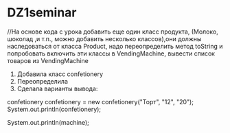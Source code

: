 # DZ1seminar
//На основе кода с урока добавить еще один класс продукта, (Молоко, шоколад ,и т.п., можно добавить несколько классов),они должны наследоваться от класса Product, надо переопределить метод toString и попробовать включить эти классы в VendingMachine, вывести список товаров из VendingMachine

1. Добавила класс confetionery
2. Переопределила
3. Сделала варианты вывода:

confetionery confetionery = new confetionery("Торт", "12", "20");
System.out.println(confetionery);

System.out.println(machine);

